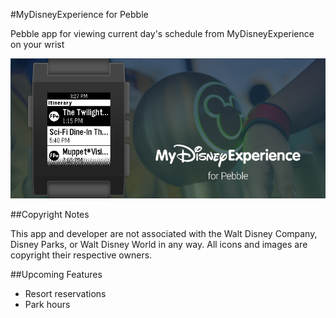 #MyDisneyExperience for Pebble

Pebble app for viewing current day's schedule from MyDisneyExperience on your wrist

![alt tag](marketing-banner.png)

##Copyright Notes

This app and developer are not associated with the Walt Disney Company, Disney Parks, or Walt Disney World in any way. All icons and images are copyright their respective owners.

##Upcoming Features

* Resort reservations
* Park hours
